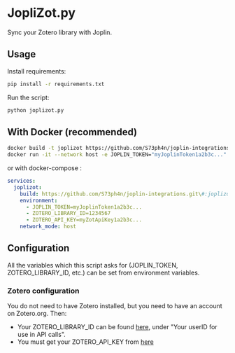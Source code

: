 # JopliZot.py
Sync your Zotero library with Joplin.

## Usage
Install requirements:
```bash
pip install -r requirements.txt
```

Run the script:
```bash
python joplizot.py
```

## With Docker (recommended)
```sh
docker build -t joplizot https://github.com/S73ph4n/joplin-integrations.git\#:joplizot
docker run -it --network host -e JOPLIN_TOKEN="myJoplinToken1a2b3c..." -e ZOTERO_LIBRARY_ID=1234567 -e ZOTERO_API_KEY="myZotApiKey1a2b3c" joplizot
```

or with docker-compose :

```yaml
services:
  joplizot:
    build: https://github.com/S73ph4n/joplin-integrations.git\#:joplizot
    environment:
      - JOPLIN_TOKEN=myJoplinToken1a2b3c...
      - ZOTERO_LIBRARY_ID=1234567
      - ZOTERO_API_KEY=myZotApiKey1a2b3c...
    network_mode: host
```

## Configuration
All the variables which this script asks for (JOPLIN\_TOKEN, ZOTERO\_LIBRARY\_ID, etc.) can be set from environment variables.
### Zotero configuration
You do not need to have Zotero installed, but you need to have an account on Zotero.org. Then:
* Your ZOTERO\_LIBRARY\_ID can be found [here](https://www.zotero.org/settings/keys), under "Your userID for use in API calls".
* You must get your ZOTERO\_API\_KEY from [here](https://www.zotero.org/settings/keys/new)
